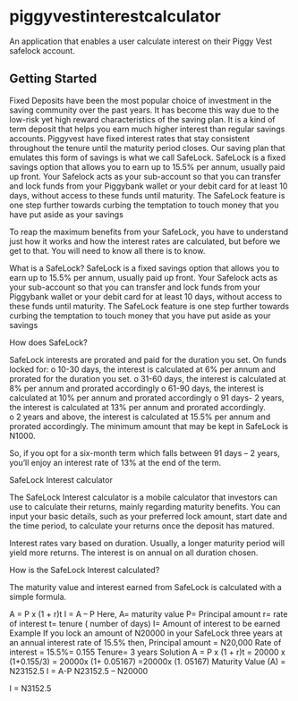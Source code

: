 # piggyvestinterestcalculator

An application that enables a user calculate interest on their Piggy Vest safelock account.

## Getting Started


Fixed Deposits have been the most popular choice of investment in the saving community over the past years. It has become this way due to the low-risk yet high reward characteristics of the saving plan. It is a kind of term deposit that helps you earn much higher interest than regular savings accounts. Piggyvest have fixed interest rates that stay consistent throughout the tenure until the maturity period closes. Our saving plan that emulates this form of savings is what we call SafeLock. 
SafeLock is a fixed savings option that allows you to earn up to 15.5% per annum, usually paid up front.
Your Safelock acts as your sub-account so that you can transfer and lock funds from your Piggybank wallet or your debit card for at least 10 days, without access to these funds until maturity.
The SafeLock feature is one step further towards curbing the temptation to touch money that you have put aside as your savings

To reap the maximum benefits from your SafeLock, you have to understand just how it works and how the interest rates are calculated, but before we get to that. You will need to know all there is to know.

What is a SafeLock?
SafeLock is a fixed savings option that allows you to earn up to 15.5% per annum, usually paid up front.
Your Safelock acts as your sub-account so that you can transfer and lock funds from your Piggybank wallet or your debit card for at least 10 days, without access to these funds until maturity.
The SafeLock feature is one step further towards curbing the temptation to touch money that you have put aside as your savings

How does SafeLock?

SafeLock interests are prorated and paid for the duration you set. 
On funds locked for:
o	10-30 days, the interest is calculated at 6% per annum and prorated for the duration you set.
o	31-60 days, the interest is calculated at 8% per annum and prorated accordingly
o	61-90 days, the interest is calculated at 10% per annum and prorated accordingly
o	91 days- 2 years, the interest is calculated at 13% per annum and prorated accordingly.   
o	2 years and above, the interest is calculated at 15.5% per annum and prorated accordingly. 
The minimum amount that may be kept in SafeLock is N1000.

So, if you opt for a six-month term which falls between 91 days – 2 years, you’ll enjoy an interest rate of 13% at the end of the term.

SafeLock Interest calculator

The SafeLock Interest calculator is a mobile calculator that investors can use to calculate their returns, mainly regarding maturity benefits. You can input your basic details, such as your preferred lock amount, start date and the time period, to calculate your returns once the deposit has matured.

Interest rates vary based on duration. Usually, a longer maturity period will yield more returns. The interest is on annual on all duration chosen.

How is the SafeLock Interest calculated?

The maturity value and interest earned from SafeLock is calculated with a simple formula.

A = P x (1 + r)t
I = A – P
Here,
A= maturity value
P= Principal amount
r= rate of interest
t= tenure ( number of days)
I= Amount of interest to be earned
Example
If you lock an amount of N20000 in your SafeLock three years at an annual interest rate of 15.5% then,
Principal amount = N20,000
Rate of interest = 15.5%= 0.155
Tenure= 3 years
Solution
A = P x (1 + r)t
= 20000 x (1+0.155/3)
= 20000x (1+ 0.05167)
=20000x (1. 05167)
Maturity Value (A) = N23152.5
I = A-P
N23152.5 – N20000

I = N3152.5



